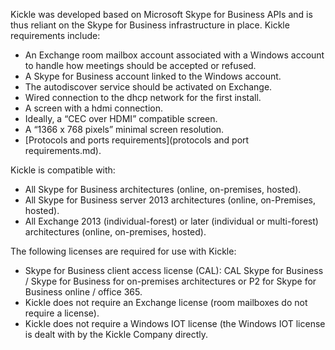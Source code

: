 <!--
    Page : Administration/Requirements
    Author : Alexis CONIA
    Latest Update : 27/03/2016
    Confidential : No
	Partner : No
	Public : Yes
    Version : 1.0
-->

Kickle was developed based on Microsoft Skype for Business APIs and is thus reliant on the Skype for Business infrastructure in place. Kickle requirements include:

- An Exchange room mailbox account associated with a Windows account to handle how meetings should be accepted or refused.
- A Skype for Business account linked to the Windows account.
- The autodiscover service should be activated on Exchange.
- Wired connection to the dhcp network for the first install.
- A screen with a hdmi connection.
- Ideally, a “CEC over HDMI” compatible screen.
- A “1366 x 768 pixels” minimal screen resolution.
- [Protocols and ports requirements](protocols and port requirements.md).

Kickle is compatible with:

- All Skype for Business architectures (online, on-premises, hosted).
- All Skype for Business server 2013 architectures (online, on-Premises, hosted).
- All Exchange 2013 (individual-forest) or later (individual or multi-forest) architectures (online, on-premises, hosted).

The following licenses are required for use with Kickle:

- Skype for Business client access license (CAL): CAL Skype for Business / Skype for Business for on-premises architectures or P2 for Skype for Business online / office 365.
- Kickle does not require an Exchange license (room mailboxes do not require a license).
- Kickle does not require a Windows IOT license (the Windows IOT license is dealt with by the Kickle Company directly.